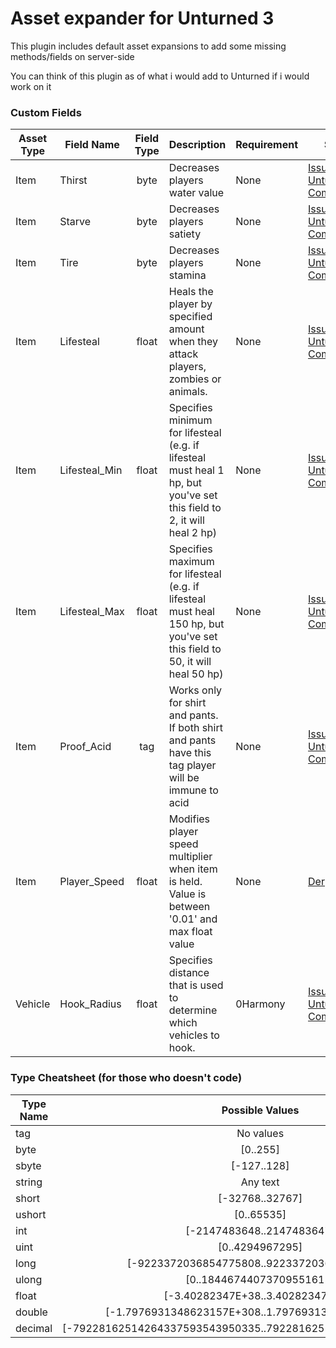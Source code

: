 # Asset expander for Unturned 3

This plugin includes default asset expansions to add some missing methods/fields on server-side

You can think of this plugin as of what i would add to Unturned if i would work on it

### Custom Fields

Asset Type | Field Name | Field Type | Description | Requirement | Source
--- | --- | :-: | --- | --- | ---
Item | Thirst | byte | Decreases players water value | None | [Issue 1522 in Unturned 3.x Community](https://github.com/SmartlyDressedGames/Unturned-3.x-Community/issues/1522)
Item | Starve | byte | Decreases players satiety | None | [Issue 1522 in Unturned 3.x Community](https://github.com/SmartlyDressedGames/Unturned-3.x-Community/issues/1522)
Item | Tire | byte | Decreases players stamina | None | [Issue 1522 in Unturned 3.x Community](https://github.com/SmartlyDressedGames/Unturned-3.x-Community/issues/1522)
Item | Lifesteal | float | Heals the player by specified amount when they attack players, zombies or animals. | None | [Issue 1969 in Unturned 3.x Community](https://github.com/SmartlyDressedGames/Unturned-3.x-Community/issues/1969)
Item | Lifesteal_Min | float | Specifies minimum for lifesteal (e.g. if lifesteal must heal 1 hp, but you've set this field to 2, it will heal 2 hp) | None | [Issue 1969 in Unturned 3.x Community](https://github.com/SmartlyDressedGames/Unturned-3.x-Community/issues/1969)
Item | Lifesteal_Max | float | Specifies maximum for lifesteal (e.g. if lifesteal must heal 150 hp, but you've set this field to 50, it will heal 50 hp) | None | [Issue 1969 in Unturned 3.x Community](https://github.com/SmartlyDressedGames/Unturned-3.x-Community/issues/1969)
Item | Proof_Acid | tag | Works only for shirt and pants. If both shirt and pants have this tag player will be immune to acid | None | [Issue 1846 in Unturned 3.x Community](https://github.com/SmartlyDressedGames/Unturned-3.x-Community/issues/1846)
Item | Player_Speed | float | Modifies player speed multiplier when item is held. Value is between '0.01' and max float value | None | [DerpyHoowes](https://github.com/DerpyHoowes)
Vehicle | Hook_Radius | float | Specifies distance that is used to determine which vehicles to hook. | 0Harmony | [Issue 1990 in Unturned 3.x Community](https://github.com/SmartlyDressedGames/Unturned-3.x-Community/issues/1990)

### Type Cheatsheet (for those who doesn't code)

Type Name | Possible Values
--- | :-:
tag | No values
byte | [0..255]
sbyte | [-127..128]
string | Any text
short | [-32768..32767]
ushort | [0..65535]
int | [-2147483648..2147483647]
uint | [0..4294967295]
long | [-9223372036854775808..9223372036854775807]
ulong | [0..18446744073709551615]
float | [-3.40282347E+38..3.40282347E+38]
double | [-1.7976931348623157E+308..1.7976931348623157E+308]
decimal | [-79228162514264337593543950335..79228162514264337593543950335]
